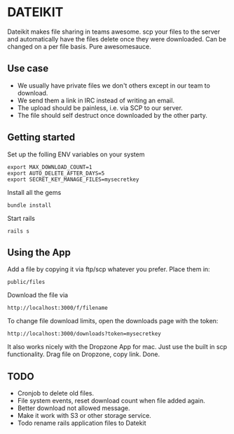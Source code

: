 # DATEIKIT

Dateikit makes file sharing in teams awesome. scp your files to the server and
automatically have the files delete once they were downloaded. Can be changed
on a per file basis. Pure awesomesauce.

## Use case
* We usually have private files we don't others except in our team to
  download.
* We send them a link in IRC instead of writing an email.
* The upload should be painless, i.e. via SCP to our server.
* The file should self destruct once downloaded by the other party.

## Getting started
Set up the folling ENV variables on your system

    export MAX_DOWNLOAD_COUNT=1
    export AUTO_DELETE_AFTER_DAYS=5
    export SECRET_KEY_MANAGE_FILES=mysecretkey

Install all the gems

    bundle install

Start rails

    rails s

## Using the App

Add a file by copying it via ftp/scp whatever you prefer. Place them in:

    public/files

Download the file via

    http://localhost:3000/f/filename

To change file download limits, open the downloads page with the token:

    http://localhost:3000/downloads?token=mysecretkey

It also works nicely with the Dropzone App for mac. Just use the built in scp functionality. Drag file on Dropzone, copy link. Done.

## TODO
* Cronjob to delete old files.
* File system events, reset download count when file added again.
* Better download not allowed message.
* Make it work with S3 or other storage service.
* Todo rename rails application files to Datekit
